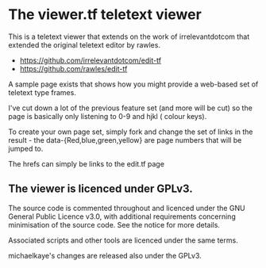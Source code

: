 # The viewer.tf teletext viewer

This is a teletext viewer that extends on the work of irrelevantdotcom
that extended the original teletext editor by rawles.

 * https://github.com/irrelevantdotcom/edit-tf
 * https://github.com/rawles/edit-tf

A sample page exists that shows how you might provide a web-based set
of teletext type frames.

I've cut down a lot of the previous feature set (and more will be cut)
so the page is basically only listening to 0-9 and hjkl ( colour keys).

To create your own page set, simply fork and change the set of links
in the result - the data-{Red,blue,green,yellow} are page numbers that
will be jumped to.

The hrefs can simply be links to the edit.tf page

## The viewer is licenced under GPLv3.
The source code is commented throughout and licenced under the GNU 
General Public Licence v3.0, with additional requirements concerning 
minimisation of the source code. See the notice for more details.

Associated scripts and other tools are licenced under the same terms.

michaelkaye's changes are released also under the GPLv3.
